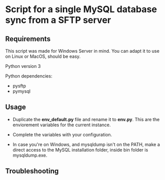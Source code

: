 # Script for a single MySQL database sync from a SFTP server

## Requirements

This script was made for Windows Server in mind. You can adapt it to use on Linux or MacOS, should be easy.

Python version 3

Python dependencies:
  - pysftp
  - pymysql

## Usage

- Duplicate the <b>env_default.py</b> file and rename it to <b>env.py</b>.
This are the enviorement variables for the current instance. 

- Complete the variables with your configuration.

- In case you're on Windows, and mysqldump isn't on the PATH, make a direct access to the MySQL installation folder, inside bin folder is mysqldump.exe.

## Troubleshooting